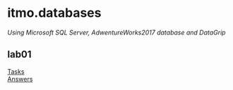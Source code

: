 # itmo.databases
*Using Microsoft SQL Server, AdwentureWorks2017 database and DataGrip*
## lab01
[Tasks](https://github.com/mrskycriper/itmo.databases.sem02/blob/master/lab01/databases%20tasks%20lab01.pdf)  
[Answers](https://github.com/mrskycriper/itmo.databases.sem02/blob/master/lab01/lab01.sql)
